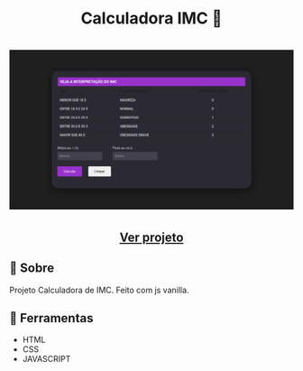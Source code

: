 <h1 align=" center"> 
    Calculadora IMC 📱
</h1>

<h1>
    <img src="imc.png">
</h1>

<h2 align="center">
    <a href="https://matheusnlourenco.github.io/projeto-js-calculadoraIMC/">Ver projeto</a>
</h2>
<h2>🚨 Sobre </h2>
Projeto Calculadora de IMC. Feito com js vanilla.

<h2>🔨 Ferramentas </h2>

- HTML
- CSS
- JAVASCRIPT

